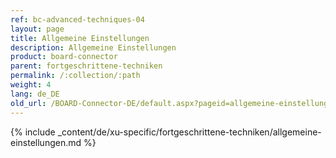 ```yaml
---
ref: bc-advanced-techniques-04
layout: page
title: Allgemeine Einstellungen
description: Allgemeine Einstellungen
product: board-connector
parent: fortgeschrittene-techniken
permalink: /:collection/:path
weight: 4
lang: de_DE
old_url: /BOARD-Connector-DE/default.aspx?pageid=allgemeine-einstellungen
---
```

{% include _content/de/xu-specific/fortgeschrittene-techniken/allgemeine-einstellungen.md %}
